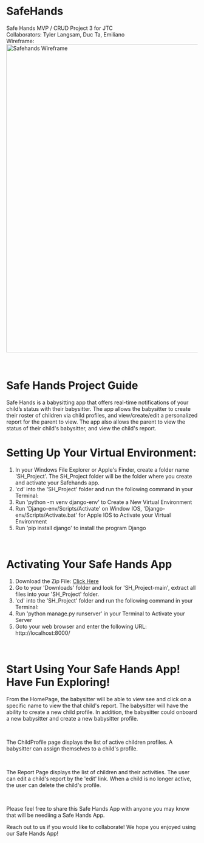 # SafeHands
Safe Hands MVP / CRUD Project 3 for JTC<br>
Collaborators: Tyler Langsam, Duc Ta, Emiliano<br>
Wireframe:
<img width="810" alt="Safehands Wireframe" src="https://user-images.githubusercontent.com/90009414/142518825-c8b99446-fda0-4eae-9013-d2ee7ee9e554.png">

<br>

<h1>Safe Hands Project Guide</h1>
Safe Hands is a babysitting app that offers real-time notifications of your child’s status with their babysitter. The app allows the babysitter to create their roster of children via child profiles, and view/create/edit a personalized report for the parent to view. The app also allows the parent to view the status of their child's babysitter, and view the child's report.

<br>

# Setting Up Your Virtual Environment:
1. In your Windows File Explorer or Apple's Finder, create a folder name 'SH_Project'.  The SH_Project folder will be the folder where you create and activate your Safehands app.
2. 'cd' into the 'SH_Project' folder and run the following command in your Terminal:
3. Run 'python -m venv django-env' to Create a New Virtual Environment
4. Run 'Django-env/Scripts/Activate' on Window IOS, 'Django-env/Scripts/Activate.bat' for Apple IOS to Activate your Virtual Environment
5. Run 'pip install django' to install the program Django
   
<br>

# Activating Your Safe Hands App
1. Download the Zip File: [Click Here](https://github.com/Tylerlangsam/SH_Project/archive/refs/heads/main.zip)
2. Go to your 'Downloads' folder and look for 'SH_Project-main', extract all files into your 'SH_Project' folder.
3. 'cd' into the 'SH_Project' folder and run the following command in your Terminal:
4. Run 'python manage.py runserver' in your Terminal to Activate your Server
5. Goto your web browser and enter the following URL: http://localhost:8000/

<br>

# Start Using Your Safe Hands App! Have Fun Exploring!
From the HomePage, the babysitter will be able to view see and click on a specific name to view the that child's report. The babysitter will have the ability to create a new child profile. In addition, the babysitter could onboard a new babysitter and create a new babysitter profile.

<br>

The ChildProfile page displays the list of active children profiles. A babysitter can assign themselves to a child's profile.

<br>

The Report Page displays the list of children and their activities. The user can edit a child's report by the 'edit' link. When a child is no longer active, the user can delete the child's profile.

<br>

Please feel free to share this Safe Hands App with anyone you may know that will be neediing a Safe Hands App.

Reach out to us if you would like to collaborate!
We hope you enjoyed using our Safe Hands App!

<br>